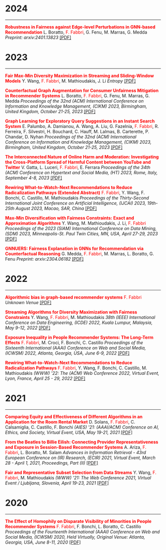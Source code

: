 2024
===
***

**<span style='color:red'>Robustness in Fairness against Edge-level Perturbations in GNN-based Recommendation</span>** L. Boratto, <span style='color:red'>F. Fabbri</span>, G. Fenu, M. Marras, G. Medda
*Preprint: arxiv:2401.13823* [[PDF]](https://arxiv.org/pdf/2401.13823)

2023
===
***

**<span style='color:red'>Fair Max-Min Diversity Maximization in Streaming and Sliding-Window Models</span>** Y. Wang, <span style='color:red'>F. Fabbri</span>, M. Mathioudakis, J. Li
*Entropy* [[PDF]](https://www.mdpi.com/1099-4300/25/7/1066)

**<span style='color:red'>Counterfactual Graph Augmentation for Consumer Unfairness Mitigation in Recommender Systems</span>** L. Boratto, <span style='color:red'>F. Fabbri</span>, G. Fenu, M. Marras, G. Medda
*Proceedings of the 32nd (ACM) International Conference on Information and Knowledge Management, (CIKM) 2023, Birmingham, United Kingdom, October 21-25, 2023* [[PDF]](https://arxiv.org/pdf/2308.12083.pdf)

**<span style='color:red'>Graph Learning for Exploratory Query Suggestions in an Instant Search System</span>** E. Palumbo, A. Damianou, A. Wang, A. Liu, G. Fazelnia, <span style='color:red'>F. Fabbri</span>, R. Ferreira, F. Silvestri, H. Bouchard, C. Hauff, M. Lalmas, B. Carterette, P. Chandar, D. Nyhan
*Proceedings of the 32nd (ACM) International Conference on Information and Knowledge Management, (CIKM) 2023, Birmingham, United Kingdom, October 21-25, 2023* [[PDF]](https://dl.acm.org/doi/abs/10.1145/3583780.3615481)

**<span style='color:red'>The Interconnected Nature of Online Harm and Moderation: Investigating the Cross-Platform Spread of Harmful Content between YouTube and Twitter</span>** V. Gatta, L. Luceri, <span style='color:red'>F. Fabbri</span>, E. Ferrara
*Proceedings of the 34th (ACM) Conference on Hypertext and Social Media, (HT) 2023, Rome, Italy, September 4-8, 2023* [[PDF]](https://dl.acm.org/doi/pdf/10.1145/3603163.3609058)

**<span style='color:red'>Rewiring What-to-Watch-Next Recommendations to Reduce Radicalization Pathways (Extended Abstract)</span>** <span style='color:red'>F. Fabbri</span>, Y. Wang, F. Bonchi, C. Castillo, M. Mathioudakis
*Proceedings of the Thirty-Second International Joint Conference on Artificial Intelligence, (IJCAI) 2023, 19th-25th August 2023, Macao, SAR, China* [[PDF]](https://www.ijcai.org/proceedings/2023/0715.pdf)

**<span style='color:red'>Max-Min Diversification with Fairness Constraints: Exact and Approximation Algorithms</span>** Y. Wang, M. Mathioudakis, J. Li, <span style='color:red'>F. Fabbri</span>
*Proceedings of the 2023 (SIAM) International Conference on Data Mining, (SDM) 2023, Minneapolis-St. Paul Twin Cities, MN, USA, April 27-29, 2023* [[PDF]](https://arxiv.org/pdf/2208.00194.pdf)

**<span style='color:red'>GNNUERS: Fairness Explanation in GNNs for Recommendation via Counterfactual Reasoning</span>** G. Medda, <span style='color:red'>F. Fabbri</span>, M. Marras, L. Boratto, G. Fenu
*Preprint: arxiv:2304.06182* [[PDF]](https://arxiv.org/pdf/2304.06182.pdf)


2022
===
***

**<span style='color:red'>Algorithmic bias in graph-based recommender systems</span>** <span style='color:red'>F. Fabbri</span>
*Unknown Venue* [[PDF]](https://repositori.upf.edu/handle/10230/54794)

**<span style='color:red'>Streaming Algorithms for Diversity Maximization with Fairness Constraints</span>** Y. Wang, <span style='color:red'>F. Fabbri</span>, M. Mathioudakis
*38th (IEEE) International Conference on Data Engineering, (ICDE) 2022, Kuala Lumpur, Malaysia, May 9-12, 2022* [[PDF]](https://arxiv.org/pdf/2208.00194.pdf)

**<span style='color:red'>Exposure Inequality in People Recommender Systems: The Long-Term Effects</span>** <span style='color:red'>F. Fabbri</span>, M. Croci, F. Bonchi, C. Castillo
*Proceedings of the Sixteenth International (AAAI) Conference on Web and Social Media, (ICWSM) 2022, Atlanta, Georgia, USA, June 6-9, 2022* [[PDF]](https://ojs.aaai.org/index.php/ICWSM/article/view/19284)

**<span style='color:red'>Rewiring What-to-Watch-Next Recommendations to Reduce Radicalization Pathways</span>** <span style='color:red'>F. Fabbri</span>, Y. Wang, F. Bonchi, C. Castillo, M. Mathioudakis
*(WWW) '22: The (ACM) Web Conference 2022, Virtual Event, Lyon, France, April 25 - 29, 2022* [[PDF]](https://arxiv.org/pdf/2202.00640.pdf)

2021
===
***

**<span style='color:red'>Comparing Equity and Effectiveness of Different Algorithms in an Application for the Room Rental Market</span>** D. Solans, <span style='color:red'>F. Fabbri</span>, C. Calsamiglia, C. Castillo, F. Bonchi
*(AIES) '21: (AAAI/ACM) Conference on AI, Ethics, and Society, Virtual Event, USA, May 19-21, 2021* [[PDF]](https://dl.acm.org/doi/abs/10.1145/3461702.3462600)

**<span style='color:red'>From the Beatles to Billie Eilish: Connecting Provider Representativeness and Exposure in Session-Based Recommender Systems</span>** A. Ariza, <span style='color:red'>F. Fabbri</span>, L. Boratto, M. Salam
*Advances in Information Retrieval - 43rd European Conference on (IR) Research, (ECIR) 2021, Virtual Event, March 28 - April 1, 2021, Proceedings, Part (II)* [[PDF]](https://link.springer.com/chapter/10.1007/978-3-030-72240-1_16)

**<span style='color:red'>Fair and Representative Subset Selection from Data Streams</span>** Y. Wang, <span style='color:red'>F. Fabbri</span>, M. Mathioudakis
*(WWW) '21: The Web Conference 2021, Virtual Event / Ljubljana, Slovenia, April 19-23, 2021* [[PDF]](https://arxiv.org/pdf/2010.04412.pdf)



2020
===
***

**<span style='color:red'>The Effect of Homophily on Disparate Visibility of Minorities in People Recommender Systems</span>** <span style='color:red'>F. Fabbri</span>, F. Bonchi, L. Boratto, C. Castillo
*Proceedings of the Fourteenth International (AAAI) Conference on Web and Social Media, (ICWSM) 2020, Held Virtually, Original Venue: Atlanta, Georgia, USA, June 8-11, 2020* [[PDF]](https://ojs.aaai.org/index.php/ICWSM/article/view/7288)

